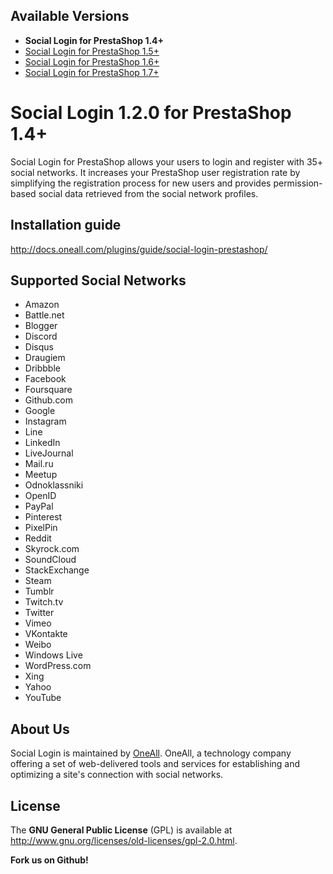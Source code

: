 ## Available Versions
* **Social Login for PrestaShop 1.4+**
* [Social Login for PrestaShop 1.5+](https://github.com/oneall/social-login-prestashop/tree/prestashop/1.5+)
* [Social Login for PrestaShop 1.6+](https://github.com/oneall/social-login-prestashop/tree/prestashop/1.6+)
* [Social Login for PrestaShop 1.7+](https://github.com/oneall/social-login-prestashop/tree/prestashop/1.7+)


# Social Login 1.2.0 for PrestaShop 1.4+
Social Login for PrestaShop allows your users to login and register with 35+ social networks. 
It increases your PrestaShop user registration rate by simplifying the registration process for 
new users and provides permission-based social data retrieved from the social network profiles.


## Installation guide
http://docs.oneall.com/plugins/guide/social-login-prestashop/

## Supported Social Networks
* Amazon
* Battle.net
* Blogger
* Discord
* Disqus
* Draugiem
* Dribbble
* Facebook
* Foursquare
* Github.com
* Google
* Instagram
* Line
* LinkedIn
* LiveJournal
* Mail.ru
* Meetup
* Odnoklassniki
* OpenID
* PayPal
* Pinterest
* PixelPin
* Reddit
* Skyrock.com
* SoundCloud
* StackExchange
* Steam
* Tumblr
* Twitch.tv
* Twitter
* Vimeo
* VKontakte
* Weibo
* Windows Live
* WordPress.com
* Xing
* Yahoo
* YouTube

## About Us
Social Login is maintained by [OneAll](http://www.oneall.com/). OneAll, a technology company offering a set of 
web-delivered tools and services for establishing and optimizing a site's connection with social networks.

## License
The **GNU General Public License** (GPL) is available at http://www.gnu.org/licenses/old-licenses/gpl-2.0.html.


**Fork us on Github!**
